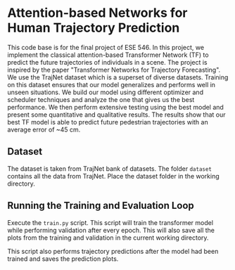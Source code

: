 # Attention-based Networks for Human Trajectory Prediction
This code base is for the final project of ESE 546. In this project, we implement the classical attention-based Transformer Network (TF) to predict the future trajectories of individuals in a scene. The project is inspired by the paper "Transformer Networks for Trajectory Forecasting". We use the TrajNet dataset which is a superset of diverse datasets. Training on this dataset ensures that our model generalizes and performs well in unseen situations. We build our model using different optimizer and scheduler techniques and analyze the one that gives us the best performance. We then perform extensive testing using the best model and present some quantitative and qualitative results. The results show that our best TF model is able to predict future pedestrian trajectories with an average error of ~45 cm.

## Dataset
The dataset is taken from TrajNet bank of datasets. The folder `dataset` contains all the data from TrajNet. Place the dataset folder in the working directory.

## Running the Training and Evaluation Loop
Execute the `train.py` script. This script will train the transformer model while performing validation after every epoch. This will also save all the plots from the training and validation in the current working directory. 

This script also performs trajectory predictions after the model had been trained and saves the prediction plots.
